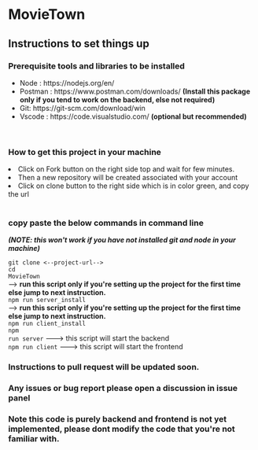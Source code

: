# MovieTown

## Instructions to set things up

### Prerequisite tools and libraries to be installed

<ul>
  <li>Node : https://nodejs.org/en/</li>
  <li>Postman : https://www.postman.com/downloads/ <b>(Install this package only if you tend to work on the backend, else not required)</b></li>
  <li>Git: https://git-scm.com/download/win</li>
  <li>Vscode : https://code.visualstudio.com/   <b>(optional but recommended)</b></li> 
</ul>
<br>

### How to get this project in your machine

<li>Click on Fork button on the right side top and wait for few minutes.</li>
<li>Then a new repository will be created associated with your account</li>
<li>Click on clone button to the right side which is in color green, and copy the url</li><br>

### copy paste the below commands in command line

<b><i>(NOTE: this won't work if you have not installed git and node in your machine)</i></b>

<code>git clone <--project-url--></code><br>
<code>cd MovieTown</code><br>
  --> <b>run this script only if you're setting up the project for the first time else jump to next instruction.</b><br>
<code>npm run server_install</code><br> 
   --> <b>run this script only if you're setting up the project for the first time else jump to next instruction.</b><br>
  <code>npm run client_install</code><br>
<code>npm run server</code> ---> this script will start the backend<br>
<code>npm run client</code> ---> this script will start the frontend

### Instructions to pull request will be updated soon.

### Any issues or bug report please open a discussion in issue panel

### Note this code is purely backend and frontend is not yet implemented, please dont modify the code that you're not familiar with.
